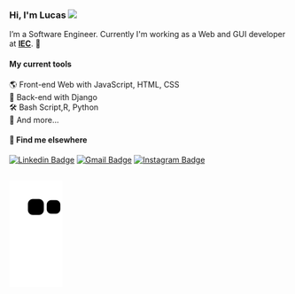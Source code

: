 ### Hi, I'm Lucas <img src="https://media.giphy.com/media/hvRJCLFzcasrR4ia7z/giphy.gif" width="30" >

I’m a Software Engineer. Currently I'm working as a Web and GUI developer at [**IEC**](https://www.gov.br/iec/pt-br). 🚀

#### My current tools   
🌎 Front-end Web with JavaScript, HTML, CSS  
📡 Back-end with Django  
🛠️ Bash Script,R, Python   
🧰 And more...  


#### 💬 Find me elsewhere

[![Linkedin Badge](https://img.shields.io/badge/-Linkedin-blue?style=flat-square&logo=Linkedin&logoColor=white&link=https://www.linkedin.com/in/lucasjllgc/)]("https://www.linkedin.com/in/lucasjlgc/") 
[![Gmail Badge](https://img.shields.io/badge/-lucasjlgc@gmail.com-c14438?style=flat-square&logo=Gmail&logoColor=white&link=mailto:lucasjlgc@gmail.com)](mailto:lucasjlgc@gmail.com)
[![Instagram Badge](https://img.shields.io/badge/-Instagram-purple?style=flat-square&logo=Instagram&logoColor=white&link=https://www.linkedin.com/in/rodrigo-goncalves-santana/)](https://instagram.com/lucas10112)
  
  
  
  ##
  
    
  ![Snake animation](https://github.com/lucasjlgc/lucasjlgc/blob/output/github-contribution-grid-snake.svg)
 
</div>
